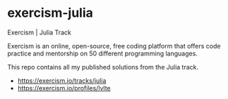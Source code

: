 # exercism-julia
Exercism | Julia Track

Exercism is an online, open-source, free coding platform that offers code practice and mentorship on 50 different programming languages.

This repo contains all my published solutions from the Julia track. 

- https://exercism.io/tracks/julia
- https://exercism.io/profiles/lvlte
